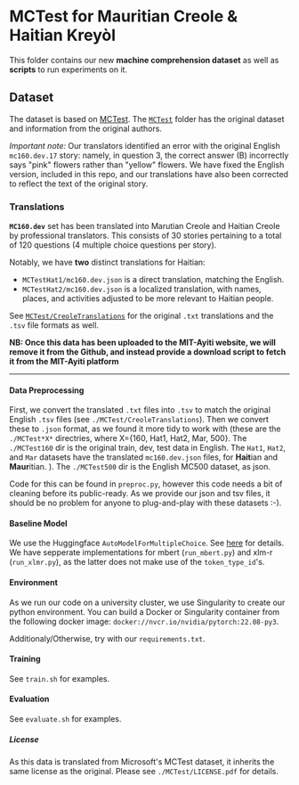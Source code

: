 # MCTest for Mauritian Creole & Haitian Kreyòl

This folder contains our new **machine comprehension dataset** as well as
**scripts** to run experiments on it.

## Dataset

The dataset is based on [MCTest](https://aclanthology.org/D13-1020/). The
[`MCTest`](MCTest) folder has the original dataset and information from the
original authors.

_Important note:_ Our translators identified an error with the original English
`mc160.dev.17` story: namely, in question 3, the correct answer (B) incorrectly
says "pink" flowers rather than "yellow" flowers.  We have fixed the English
version, included in this repo, and our translations have also been corrected to
reflect the text of the original story.

### Translations

**`MC160.dev`** set has been translated into Marutian Creole and Haitian Creole
by professional translators.  This consists of 30 stories pertaining to a total
of 120 questions (4 multiple choice questions per story).

Notably, we have **two** distinct translations for Haitian:
- `MCTestHat1/mc160.dev.json` is a direct translation, matching the English.
- `MCTestHat2/mc160.dev.json` is a localized translation, with names, places,
  and activities adjusted to be more relevant to Haitian people.

See [`MCTest/CreoleTranslations`](MCTest/CreoleTranslations) for the original
`.txt` translations and the `.tsv` file formats as well.

**NB: Once this data has been uploaded to the MIT-Ayiti website, we will remove
it from the Github, and instead provide a download script to fetch it from the
MIT-Ayiti platform**



- - -

#### Data Preprocessing
First, we convert the translated `.txt` files into `.tsv` to match the original English `.tsv` files (see `./MCTest/CreoleTranslations`). 
Then we convert these to `.json` format, as we found it more tidy to work with (these are the `./MCTest*X*` directries, where X={160, Hat1, Hat2, Mar, 500}. 
The `./MCTest160` dir is the original train, dev, test data in English. The `Hat1`, `Hat2`, and `Mar` datasets have the translated `mc160.dev.json` files, for **Hait**ian and **Maur**itian. ).
The `./MCTest500` dir is the English MC500 dataset, as json.

Code for this can be found in `preproc.py`, however this code needs a bit of cleaning before its public-ready.
As we provide our json and tsv files, it should be no problem for anyone to plug-and-play with these datasets :-).

#### Baseline Model

We use the Huggingface `AutoModelForMultipleChoice`.
See [here](https://huggingface.co/transformers/v3.3.1/model_doc/auto.html?highlight=automodelformultiplechoice#transformers.AutoModelForMultipleChoice) for details.  
We have sepperate implementations for mbert (`run_mbert.py`) and xlm-r (`run_xlmr.py`), as the latter does not make use of the `token_type_id`'s.  

#### Environment 

As we run our code on a university cluster, we use Singularity to create our python environment.
You can build a Docker or Singularity container from the following docker image: `docker://nvcr.io/nvidia/pytorch:22.08-py3`.

Additionaly/Otherwise, try with our `requirements.txt`.

#### Training 

See `train.sh` for examples. 

#### Evaluation

See `evaluate.sh` for examples.

##### License

As this data is translated from Microsoft's MCTest dataset,
it inherits the same license as the original. Please see `./MCTest/LICENSE.pdf` for details. 
